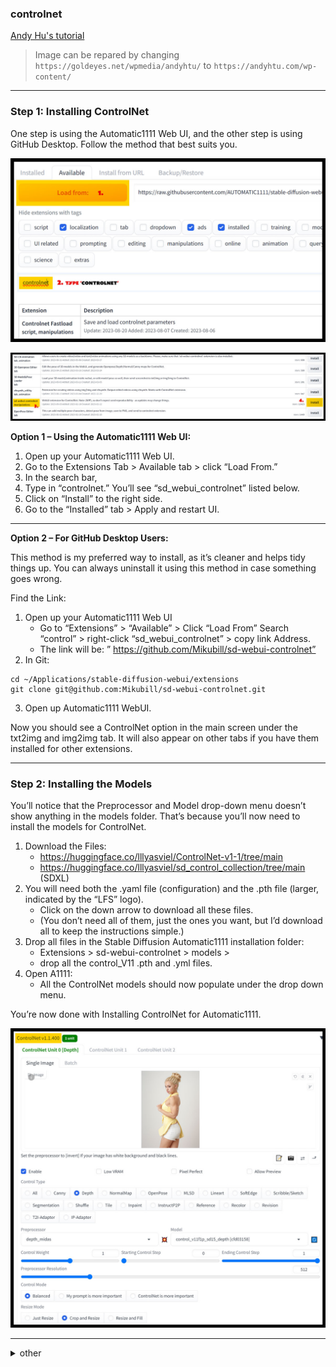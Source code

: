 
<!-- vim: set foldmethod=marker fmr=###,--- :-->

### controlnet

[Andy Hu's tutorial](https://andyhtu.com/how-to-install-controlnet-automatic1111-a-comprehensive-guide/)

> Image can be repared by changing `https://goldeyes.net/wpmedia/andyhtu/` to `https://andyhtu.com/wp-content/`

---

### Step 1: Installing ControlNet

One step is using the Automatic1111 Web UI, and the other step is using GitHub Desktop. Follow the method that best suits you.

![Load ControlNet from Extension](images/Load-ControlNet-From-Extension.jpg)

![Find and Install SD WebUI ControlNet Manipulation Extension](images/find-and-install-sd-webui-controlnet-manipulation-extension.jpg)


**Option 1 – Using the Automatic1111 Web UI:**

1. Open up your Automatic1111 Web UI.
2. Go to the Extensions Tab > Available tab > click “Load From.”
3. In the search bar,
4. Type in “controlnet.” You’ll see “sd_webui_controlnet” listed below.
5. Click on “Install” to the right side.
6. Go to the “Installed” tab > Apply and restart UI.

* * *

**Option 2 – For GitHub Desktop Users:**

This method is my preferred way to install, as it’s cleaner and helps tidy things up. You can always uninstall it using this method in case something goes wrong.

Find the Link:

1. Open up your Automatic1111 Web UI  
   - Go to “Extensions” > “Available” > Click “Load From” Search “control” > right-click “sd_webui_controlnet” > copy link Address.
   - The link will be: ” https://github.com/Mikubill/sd-webui-controlnet”
2. In Git:
```
cd ~/Applications/stable-diffusion-webui/extensions
git clone git@github.com:Mikubill/sd-webui-controlnet.git
```
3. Open up Automatic1111 WebUI.

Now you should see a ControlNet option in the main screen under the txt2img and img2img tab. It will also appear on other tabs if you have them installed for other extensions.

---
### Step 2: Installing the Models

You’ll notice that the Preprocessor and Model drop-down menu doesn’t show anything in the models folder. That’s because you’ll now need to install the models for ControlNet.

1. Download the Files:
   - https://huggingface.co/lllyasviel/ControlNet-v1-1/tree/main
   - https://huggingface.co/lllyasviel/sd_control_collection/tree/main (SDXL)
2. You will need both the .yaml file (configuration) and the .pth file (larger, indicated by the “LFS” logo).
   - Click on the down arrow to download all these files.
   - (You don’t need all of them, just the ones you want, but I’d download all to keep the instructions simple.)
3. Drop all files in the Stable Diffusion Automatic1111 installation folder:
   - Extensions > sd-webui-controlnet > models > 
   - drop all the control_V11 .pth and .yml files.
4. Open A1111:
   - All the ControlNet models should now populate under the drop down menu.

You’re now done with Installing ControlNet for Automatic1111.

![ControlNet Unit Panel](images/ControlNet-Control-panel.jpg)

---

<details><summary>other</summary><br>

#### other

https://github.com/Mikubill/sd-webui-controlnet.git

cd ~/stable ... extensions/
git clone https://github.com/Mikubill/sd-webui-controlnet.git

there was  lot of downloading, but it looks like I chould have cloned it
https://huggingface.co/docs/hub/en/repositories-getting-started

https://github.com/lllyasviel/ControlNet/issues/149
try this
delete the Controlnet folder from your extensions. then after restarting Ui you have to do 2steps:
1.install it from url: paste https://github.com/lllyasviel/ControlNet.git
2.install it from available extensions. look for controlnet and install the one with 1200steps or more!


"st webui controlnet maniupulations" with 17000+ start





https://github.com/lllyasviel/ControlNet

install from URL


https://www.reddit.com/r/StableDiffusion/comments/119o71b/a1111_controlnet_extension_explained_like_youre_5/



downloaded all from https://huggingface.co/webui/ControlNet-modules-safetensors/tree/main
moved to extensions/contorlnet/models
restarted UI




https://www.reddit.com/r/StableDiffusion/comments/12na7ic/controlnet11_arrived_in_a1111_extension/


https://huggingface.co/lllyasviel/ControlNet-v1-1/tree/main



https://www.reddit.com/r/StableDiffusion/comments/11cwiv7/collected_notes_and_observations_on_controlnet/

---

</details>
